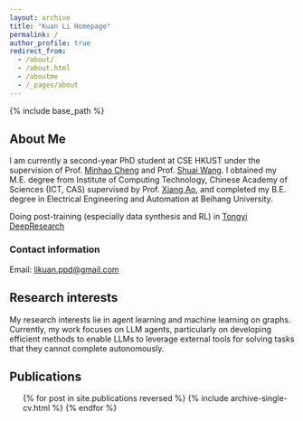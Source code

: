 ```yaml
---
layout: archive
title: "Kuan Li Homepage"
permalink: /
author_profile: true
redirect_from:
  - /about/
  - /about.html
  - /aboutme
  - /_pages/about
---
```


{% include base_path %}

## About Me

I am currently a second-year PhD student at CSE HKUST under the supervision of Prof. [Minhao Cheng](https://cmhcbb.github.io/) and Prof. [Shuai Wang](https://www.cse.ust.hk/~shuaiw/). I obtained my M.E. degree from Institute of Computing Technology, Chinese Academy of Sciences (ICT, CAS) supervised by Prof. [Xiang Ao](https://aoxaustin.github.io/index.html), and completed my B.E. degree in Electrical Engineering and Automation at Beihang University. 

Doing post-training (especially data synthesis and RL) in [Tongyi DeepResearch](https://github.com/Alibaba-NLP/DeepResearch?tab=readme-ov-file)

### Contact information
Email: likuan.ppd@gmail.com

## Research interests

My research interests lie in agent learning and machine learning on graphs. Currently, my work focuses on LLM agents, particularly on developing efficient methods to enable LLMs to leverage external tools for solving tasks that they cannot complete autonomously.

## Publications

<ul>{% for post in site.publications reversed %}
{% include archive-single-cv.html %}
{% endfor %}</ul>
